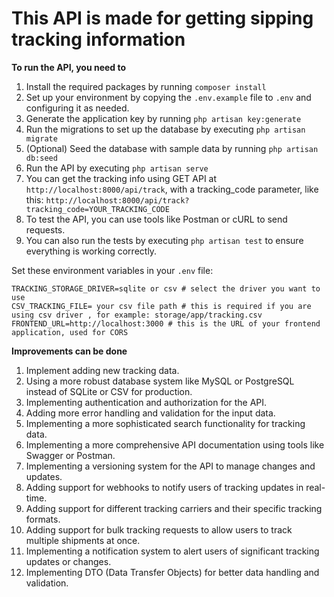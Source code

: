 # This API is made for getting sipping tracking information

**To run the API, you need to**
1. Install the required packages by running `composer install`
2. Set up your environment by copying the `.env.example` file to `.env` and configuring it as needed.
3. Generate the application key by running `php artisan key:generate`
4. Run the migrations to set up the database by executing `php artisan migrate`
5. (Optional) Seed the database with sample data by running `php artisan db:seed`
6. Run the API by executing `php artisan serve`
7. You can get the tracking info using GET API at `http://localhost:8000/api/track`, with a tracking_code parameter, like this: `http://localhost:8000/api/track?tracking_code=YOUR_TRACKING_CODE`
9. To test the API, you can use tools like Postman or cURL to send requests.
10. You can also run the tests by executing `php artisan test` to ensure everything is working correctly.

Set these environment variables in your `.env` file:
```aiignore
TRACKING_STORAGE_DRIVER=sqlite or csv # select the driver you want to use
CSV_TRACKING_FILE= your csv file path # this is required if you are using csv driver , for example: storage/app/tracking.csv
FRONTEND_URL=http://localhost:3000 # this is the URL of your frontend application, used for CORS
```

**Improvements can be done**
1. Implement adding new tracking data.
2. Using a more robust database system like MySQL or PostgreSQL instead of SQLite or CSV for production.
3. Implementing authentication and authorization for the API.
4. Adding more error handling and validation for the input data.
5. Implementing a more sophisticated search functionality for tracking data.
6. Implementing a more comprehensive API documentation using tools like Swagger or Postman.
7. Implementing a versioning system for the API to manage changes and updates.
8. Adding support for webhooks to notify users of tracking updates in real-time.
9. Adding support for different tracking carriers and their specific tracking formats.
10. Adding support for bulk tracking requests to allow users to track multiple shipments at once.
11. Implementing a notification system to alert users of significant tracking updates or changes.
12. Implementing DTO (Data Transfer Objects) for better data handling and validation.



